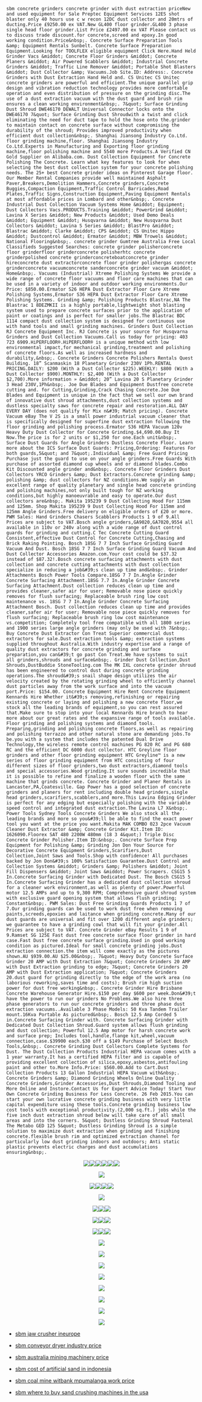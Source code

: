 
```
sbm concrete grinders concrete grinder with dust extraction priceNew and used equipment for Sale Preptec Equipment Services 12ES shot blaster only 40 hours use c w recon 12DC dust collector and 20mtrs of ducting.Price £9250.00 ex VAT.New GL400 floor grinder.GL400 3 phase single head floor grinder.List Price £2497.00 ex VAT Please contact us to discuss trade discount.for concrete,screed and epoxy.In good working condition.Price&nbsp;. Concrete Surface Preparation Tools &amp; Equipment Rentals Sunbelt. Concrete Surface Preparation Equipment.Looking for TOOLFLEX eligible equipment Click Here.Hand Held Grinder Vacs &middot; Concrete Floor Grinders &middot; Concrete Planers &middot; Air Powered Scabblers &middot; Industrial Concrete Grinders &middot; Traffic Line Remover &middot; Portable Shot Blasters &middot; Dust Collector &amp; Vacuums.Job Site.ID: Address:. Concrete Grinders with Dust Extraction Hand Held and. CS Unitec CS Unitec concrete grinders are powerful and efficient.The unique parallel grip design and vibration reduction technology provides more comfortable operation and even distribution of pressure on the grinding disc.The use of a dust extraction vacuum with the dust guard and brush rim ensures a clean working environment&nbsp;. 7&quot; Surface Grinding Dust Shroud DWE46170 DEWALT Universal Connector locks onto the DWE46170 7&quot; Surface Grinding Dust Shroudwith a twist and click eliminating the need for duct tape to hold the hose onto the.grinder to maintain contact on concrete surface without compromising the durability of the shroud; Provides improved productivity when efficient dust collection&nbsp;. Shanghai Jiansong Industry Co.Ltd. floor grinding machine,floor. Shanghai Jiansong Industry Co.Ltd.Experts in Manufacturing and Exporting floor grinding machine,floor polishing machine and 5540 more Products.A Verified CN Gold Supplier on Alibaba.com. Dust Collection Equipment for Concrete Polishing The Concrete. Learn what key features to look for when selecting the best dust collection system for your concrete polishing needs. The 25+ best Concrete grinder ideas on Pinterest Garage floor. Our Member Rental Companies provide well maintained Asphalt Paver,Breakers,Demolition Hammers,Concrete grinders,Concrete Buggies,Compaction Equipment,Traffic Control Barricades,Road Plates,Traffic Signs,Construction Equipment,Paving Equipment Rentals at most affordable prices in Lombard and other&nbsp;. Concrete Industrial Dust Collection Vacuum Systems Home &middot; Equipment; Dust Collectors Vacs.PRODUCTS.Training &middot; PowerGrind &middot; Lavina X Series &middot; New Products &middot; Used Demo Deals &middot; Equipment &middot; Husqvarna &middot; New Husqvarna Dust Collectors &middot; Lavina S Series &middot; BlastPro &middot; Blastrac &middot; Clarke &middot; CPS &middot; CS Unitec Hippo &middot; Dustcontrol &middot; Ermator &middot; MBW Trowels &middot; National Flooring&nbsp;. concrete grinder Gumtree Australia Free Local Classifieds Suggested Searches: concrete grinder polisherconcrete floor grinderfloor grinderconcrete polisherhtc concrete grinderpolished concrete grinderconcreteboatconcrete grinder hireconcrete dust extractorconcrete floor grinder polishergas concrete grinderconcrete vacuumconcrete sanderconcrete grinder vacuum &middot; Home&nbsp;. Vacuums (Industrial) Xtreme Polishing Systems We provide a wide range of concrete floor vacuums and floor care machines that can be used in a variety of indoor and outdoor working environments.Our Price: $850.00.Ermator S26 HEPA Dust Extractor Floor Care Xtreme Polishing Systems,Ermator S36 HEPA Dust Extractor Floor Care Xtreme Polishing Systems. Grinding &amp; Polishing Products Blastrac,NA The Blastrac 1 8DEZMKII is a highly portable,lightweight shot blasting system used to prepare concrete surfaces prior to the application of paint or coatings and is perfect for smaller jobs.The Blastrac BDC 1114 compact dust collection system is designed for continuous use with hand tools and small grinding machines. Grinders Dust Collection RJ Concrete Equipment Inc. RJ Concrete is your source for Husqvarna Grinders and Dust Collection Vacuums.Call us today for pricing: 403 723 6909.HiPERFLOOR®.HiPERFLOOR® is a unique method with low environmental impact,for mechanical grinding,treatment and polishing of concrete floors.As well as increased hardness and durability,&nbsp;. Concrete Grinders Concrete Polishers Rentals Quest Building. 18” Scanmaskin 18 Planetary Grinder 230V 1Ph.RENTAL PRICING.DAILY: $200 (With a Dust Collector $225).WEEKLY: $800 (With a Dust Collector $900).MONTHLY: $2,400 (With a Dust Collector $2,700).More information » &middot; 20” Lavina 20 S Planetary Grinder 3 Head 230V,1Ph&nbsp;. Joe Due Blades and Equipment Dustfree concrete cutting and. for Cutting,Grinding,Crack Chasing Concrete.Joe Due Blades and Equipment is unique in the fact that we sell our own brand of innovative dust shroud attachments,dust collection systems and dustless specialty saws for concrete repair and restoration.ALL DAY EVERY DAY (does not qualify for Mix n&#39; Match pricing). Concrete Vacuum eBay The V 2S is a small power industrial vacuum cleaner that is specifically designed for superfine dust extraction following the floor grinding and polishing process.Ermator S36 HEPA Vacuum 120v Heavy Duty Dust Collector for Concrete Grinding.$4,690.00.Buy It Now.The price is for 2 units or $1,250 for one.Each unit&nbsp;. Surface Dust Guards for Angle Grinders Dustless Concrete Floor. Learn more about the ICS Surface Dust Guards: Pricing,Ordering: Features For both guards,5&quot; and 7&quot;.Individual &amp; Free Guard Pricing Purchase just the guard to use on your angle grinders.Free Guards With purchase of assorted diamond cup wheels and or diamond blades.Combo Kit Discounted angle grinder and&nbsp;. Concrete Floor Grinders Dust Collectors YRCO Grinders &amp; Dust Extractors.Concrete grinding &amp; polishing &amp; dust collectors for NZ conditions.We supply an excellent range of quality planetary and single head concrete grinding and polishing machines,not only built tough for NZ working conditions,but highly manoeuvrable and easy to operate.Our dust collectors are&nbsp;. Makita 195239 9 Dust Collecting Hood For 115mm and 125mm. Shop Makita 195239 9 Dust Collecting Hood For 115mm and 125mm Angle Grinders.Free delivery on eligible orders of £20 or more. PWM Sales: Hand Grinders Chasers Scabblers Products 1 9 of 9.All Prices are subject to VAT.Bosch angle grinders,GA9020,GA7020,9554 all available in 110v or 240v along with a wide range of dust control guards for grinding and cutting.C Tec Concrete Cutting Guard Consistent,effective Dust Control for Concrete Cutting,Chasing and Brick Raking Pointing. Bosch 18SG 7 7 Inch Surface Grinding Guard Vacuum And Dust. Bosch 18SG 7 7 Inch Surface Grinding Guard Vacuum And Dust Collector Accessories Amazon.com.Your cost could be $37.32 instead of $87.32!.Bosch concrete surfacing attachments with dust collection and concrete cutting attachments with dust collection specialize in reducing a job&#39;s clean up time and&nbsp;. Grinder Attachments Bosch Power Tools Compare.18SG 7 7 In.Angle Grinder Concrete Surfacing Attachment.18SG 7.7 In.Angle Grinder Concrete Surfacing Attachment.Dust collection reduces clean up time and provides cleaner,safer air for user; Removable nose piece quickly removes for flush surfacing; Replaceable brush ring low cost maintenance vs. 18SG 7 7 In.Angle Grinder Concrete Surfacing Attachment Bosch. Dust collection reduces clean up time and provides cleaner,safer air for user; Removable nose piece quickly removes for flush surfacing; Replaceable brush ring low cost maintenance vs.competition; Completely tool free compatible with all 1800 series and 1900 series large angle grinders (may only be used with 7&nbsp;. Buy Concrete Dust Extractor Con Treat Superior commercial dust extractors for sale.Dust extraction tools &amp; extraction systems supplied throughout Australia.With industry expertise and a range of quality dust extractors for concrete grinding and surface preparation,you can&#39;t go past Con Treat.We have systems to suit all grinders,shrouds and surface&nbsp;. Grinder Dust Collection,Dust Shrouds,DustBuddie StoneTooling.com The MK IXL concrete grinder shroud has been engineered to control dust during concrete grinding operations.The shroud&#39;s snail shape design utilizes the air velocity created by the rotating grinding wheel to efficiently channel dust particles away from the work surface and into the vacuum port.Price: $154.00. Concrete Equipment Hire Rent Concrete Equipment Kennards Hire Whether it&#39;s removing,refinishing or repairing existing concrete or laying and polishing a new concrete floor,we stock all the leading brands of equipment,so you can rest assured that.Make sure to stop into your local Kennards Hire branch to hear more about our great rates and the expansive range of tools available. Floor grinding and polishing systems and diamond tools. Preparing,grinding and polishing concrete floors,as well as repairing and polishing terrazzo and other natural stone are demanding jobs.To be.you with a system that includes the patented Dual Drive Technology,the wireless remote control machines PG 820 RC and PG 680 RC and the efficient DC 6000 dust collector. HTC Greyline floor grinders and other floor grinding equipment HTC Greyline™ is a new series of floor grinding equipment from HTC consisting of four different sizes of floor grinders,two dust extractors,diamond tools and special accessories.Wood grinding.It sure sounds incredible that it is possible to refine and finalize a wooden floor with the same machine that grinds concrete. Concrete Grinder and Planer Rentals in Lancaster,PA,Coatesville. Gap Power has a good selection of concrete grinders and planers for rent including double head grinders,single head grinders,scarifiers,scabblers,and more.This Lavina Edging Grinder is perfect for any edging but especially polishing with the variable speed control and integrated dust extraction.The Lavina L7 X&nbsp;. Power Tools Sydney Tools Concrete Grinders We also stock all the leading brands and more so you&#39;ll be able to find the exact power tool you want at the price you want.Makita MAK COMBO 023 2pce Vacuum Cleaner Dust Extractor &amp; Concrete Grinder Kit.Item ID: 1626090.Floorex SAT 480 2200W 480mm (18 3 4&quot;) Triple Disc Concrete Grinder Polisher.Item ID:&nbsp;. Concrete Surface Prep Equipment for Polishing &amp; Grinding Jon Don Your Source for Decorative Concrete Equipment Grinders,Scarifiers,Dust Collection,Joint Saws and Tools.Shop with confidence! All purchases backed by Jon Don&#39;s 100% Satisfaction Guarantee.Dust Control and Collection Systems &middot; Grinders &amp; Polishers &middot; Joint Fill Dispensers &middot; Joint Saws &middot; Power Scrapers. CSG15 5 In.Concrete Surfacing Grinder with Dedicated Dust. The Bosch CSG15 5 In.Concrete Surfacing Grinder has a dedicated dust collection shroud for a cleaner work environment,as well as plenty of power.Powerful motor 12.5 AMPs and up to 9,300 RPM; Comprehensive guard shroud system with exclusive guard opening system that allows flush grinding; Constant&nbsp;. PWM Sales: Dust Free Grinding Guards Products 1 7 of 7.Our grinding guards can be used to work dust free when removing paints,screeds,epoxies and laitance when grinding concrete.Many of our dust guards are universal and fit over 1200 different angle grinders; we guarantee to have a grinding cowl that will fit your grinder.All Prices are subject to VAT. Concrete Grinder eBay Results 1 9 of 9.Ramset SG 125E Fast dust free concrete surface floor grinder in hard case.Fast Dust free concrete surface grinding.Used in good working condition as pictured.Ideal for small concrete grinding jobs.Dust extraction connection.the item will come exactly as the pictures shown.AU $939.00.AU $25.00&nbsp;. 7&quot; Heavy Duty Concrete Surface Grinder 20 AMP with Dust Extraction 7&quot; Concrete Grinders 20 AMP with Dust Extraction grinding to edge; 7&quot; Concrete Grinders 20 AMP with Dust Extraction application; 7&quot; Concrete Grinders 20.dust guard for grinding directly to the edge of the work area (no laborious reworking,saves time and costs); Brush rim high suction power for dust free working&nbsp;. Concrete Grinder Hire Brisbane Concrete Warehouse Generator Hire.$150 per day $600 per week.Don&#39;t have the power to run our grinders No Problems.We also hire three phase generators to run our concrete grinders and three phase dust extraction vacuums.​.Available 3 Phase Models: 50 Kva Tandem Trailer mount.16Kva Portable As pictured&nbsp;. Bosch 12.5 Amp Corded 5 in.Concrete Surfacing Grinder with. Concrete Surfacing Grinder with Dedicated Dust Collection Shroud.Guard system allows flush grinding and dust collection; Powerful 12.5 Amp motor for harsh concrete work and surface prep; Includes tool,handle,flange kit,wheel,vacuum connection,case.$39900 each.$30 off a $149 Purchase of Select Bosch Tools,&nbsp;. Concrete Grinding Dust Collectors Complete Systems for Dust. The Dust Collection Products Industrial HEPA vacuum comes with a 1 year warranty.It has a certified HEPA filter and is capable of providing excellent collection of silica,epoxy,asbestos,antifouling paint and other to.More Info.Price: $560.00.Add to Cart.Dust Collection Products 13 Gallon Industrial HEPA Vacuum with&nbsp;. Concrete Grinders &amp; Diamond Grinding Wheels Online Quality Concrete Grinders,Grinder Accessories,Dust Shrouds,Diamond Tooling and More Online and Instore.Contact Us for Expert Advice Today! Start Your Own Concrete Grinding Business For Less Concrete. 26 Feb 2015.You can start your own lucrative concrete grinding business with very little capital expenditure using these tools.Concrete grinding business low cost tools with exceptional productivity.(2,000 sq.ft.) jobs while the five inch dust extraction shroud below will take care of all small areas and into the corners. 5&quot; Dustless Grinding Shroud Fastenal The Metabo GED 125 5&quot; Dustless Grinding Shroud is a simple solution to maximize dust extraction when grinding and finishing concrete.flexible brush rim and optimized extraction channel for particularly low dust grinding indoors and outdoors; Anti static plastic prevents electric charges and dust accumulations ensuring&nbsp;. 
```

<div align="center">
  
<a rel="nofollow" href="https://m.shibang-china.com?f=github&k=sbm+concrete+grinders+concrete+grinder+with+dust+extraction+price"><img src="https://static.shibang-china.com/en/l.png"></a><img src="https://static.shibang-china.com/en/hw.png"><a rel="nofollow" href="https://m.shibang-china.com/product/?f=github&k=sbm+concrete+grinders+concrete+grinder+with+dust+extraction+price"><img src="https://static.shibang-china.com/en/p.png"></a><a rel="nofollow" href="https://m.shibang-china.com/cases/?f=github&k=sbm+concrete+grinders+concrete+grinder+with+dust+extraction+price"><img src="https://static.shibang-china.com/en/c.png"></a><a rel="nofollow" href="https://m.shibang-china.com/news/?f=github&k=sbm+concrete+grinders+concrete+grinder+with+dust+extraction+price"><img src="https://static.shibang-china.com/en/n.png"></a><a rel="nofollow" href="https://m.shibang-china.com?f=github&k=sbm+concrete+grinders+concrete+grinder+with+dust+extraction+price"><img src="https://static.shibang-china.com/en/m.png"></a>

<a rel="nofollow" href="https://m.shibang-china.com/product/?f=github&k=sbm+concrete+grinders+concrete+grinder+with+dust+extraction+price"><img src="https://static.shibang-china.com/en/b.jpg"></a>
  
<a rel="nofollow" href="https://m.shibang-china.com/solution-aggregate.html?f=github&k=sbm+concrete+grinders+concrete+grinder+with+dust+extraction+price"><img src="https://static.shibang-china.com/en/a.jpg"></a><a rel="nofollow" href="https://m.shibang-china.com/solution-mine.html?f=github&k=sbm+concrete+grinders+concrete+grinder+with+dust+extraction+price"><img src="https://static.shibang-china.com/en/m.jpg"></a><a rel="nofollow" href="https://m.shibang-china.com/solution-mill.html?f=github&k=sbm+concrete+grinders+concrete+grinder+with+dust+extraction+price"><img src="https://static.shibang-china.com/en/g.jpg"></a><a rel="nofollow" href="https://m.shibang-china.com/solution-epc.html?f=github&k=sbm+concrete+grinders+concrete+grinder+with+dust+extraction+price"><img src="https://static.shibang-china.com/en/e.jpg"></a>

<a rel="nofollow" href="https://m.shibang-china.com/product/?f=github&k=sbm+concrete+grinders+concrete+grinder+with+dust+extraction+price"><img src="https://static.shibang-china.com/en/a-p.png"></a>

<a rel="nofollow" href="https://m.shibang-china.com/product/crusher/c6x.html?f=github&k=sbm+concrete+grinders+concrete+grinder+with+dust+extraction+price"><img src="https://static.shibang-china.com/en/j.jpg"></a><a rel="nofollow" href="https://m.shibang-china.com/product/crusher/ci5x.html?f=github&k=sbm+concrete+grinders+concrete+grinder+with+dust+extraction+price"><img src="https://static.shibang-china.com/en/i.jpg"></a><a rel="nofollow" href="https://m.shibang-china.com/product/crusher/hst.html?f=github&k=sbm+concrete+grinders+concrete+grinder+with+dust+extraction+price"><img src="https://static.shibang-china.com/en/c.jpg"></a>

<a rel="nofollow" href="https://m.shibang-china.com/product/mill/mtw.html?f=github&k=sbm+concrete+grinders+concrete+grinder+with+dust+extraction+price"><img src="https://static.shibang-china.com/en/mtw.jpg"></a><a rel="nofollow" href="https://m.shibang-china.com/product/mill/scm.html?f=github&k=sbm+concrete+grinders+concrete+grinder+with+dust+extraction+price"><img src="https://static.shibang-china.com/en/scm.jpg"></a><a rel="nofollow" href="https://m.shibang-china.com/product/mill/lm.html?f=github&k=sbm+concrete+grinders+concrete+grinder+with+dust+extraction+price"><img src="https://static.shibang-china.com/en/lm.jpg"></a>

<a rel="nofollow" href="https://m.shibang-china.com/product/sand/vsi6x.html?f=github&k=sbm+concrete+grinders+concrete+grinder+with+dust+extraction+price"><img src="https://static.shibang-china.com/en/6x.jpg"></a><a rel="nofollow" href="https://m.shibang-china.com/product/sand/vu.html?f=github&k=sbm+concrete+grinders+concrete+grinder+with+dust+extraction+price"><img src="https://static.shibang-china.com/en/vu.jpg"></a><a rel="nofollow" href="https://m.shibang-china.com/product/mobile/klun.html?f=github&k=sbm+concrete+grinders+concrete+grinder+with+dust+extraction+price"><img src="https://static.shibang-china.com/en/k.jpg"></a>

<a rel="nofollow" href="https://m.shibang-china.com/cases/?f=github&k=sbm+concrete+grinders+concrete+grinder+with+dust+extraction+price"><img src="https://static.shibang-china.com/en/case.png"></a>

<a rel="nofollow" href="https://m.shibang-china.com/cases/aggregate/202.html?f=github&k=sbm+concrete+grinders+concrete+grinder+with+dust+extraction+price"><img src="https://static.shibang-china.com/en/c-1.jpg"></a>

<a rel="nofollow" href="https://m.shibang-china.com/cases/aggregate/203.html?f=github&k=sbm+concrete+grinders+concrete+grinder+with+dust+extraction+price"><img src="https://static.shibang-china.com/en/c-2.jpg"></a>

<a rel="nofollow" href="https://m.shibang-china.com/cases/mill/123.html?f=github&k=sbm+concrete+grinders+concrete+grinder+with+dust+extraction+price"><img src="https://static.shibang-china.com/en/c-3.jpg"></a>

<a rel="nofollow" href="https://m.shibang-china.com/contact_us.html?f=github&k=sbm+concrete+grinders+concrete+grinder+with+dust+extraction+price"><img src="https://static.shibang-china.com/en/contact.png"></a>

<a rel="nofollow" href="https://swt.shibang-china.com/?f=github&k=sbm+concrete+grinders+concrete+grinder+with+dust+extraction+price"><img src="https://static.shibang-china.com/en/chat.png"></a>

<a rel="nofollow" href="https://whatsapp.shibangsoft.com/WhatsApp.php?f=github&k=sbm+concrete+grinders+concrete+grinder+with+dust+extraction+price"><img src="https://static.shibang-china.com/en/whatsapp.png"></a>

<a rel="nofollow" href="https://m.shibang-china.com/?f=github&k=sbm+concrete+grinders+concrete+grinder+with+dust+extraction+price"><img src="https://static.shibang-china.com/en/website.png"></a>

</div>


* [sbm jaw crusher ineurope](sbm%20jaw%20crusher%20ineurope.md)

* [sbm conveyor dryer industry price](sbm%20conveyor%20dryer%20industry%20price.md)

* [sbm australia mining machinery price](sbm%20australia%20mining%20machinery%20price.md)

* [sbm cost of artificial sand in indonesia](sbm%20cost%20of%20artificial%20sand%20in%20indonesia.md)

* [sbm coal mine witbank mpumalanga work price](sbm%20coal%20mine%20witbank%20mpumalanga%20work%20price.md)

* [sbm where to buy sand crushing machines in the usa](sbm%20where%20to%20buy%20sand%20crushing%20machines%20in%20the%20usa.md)